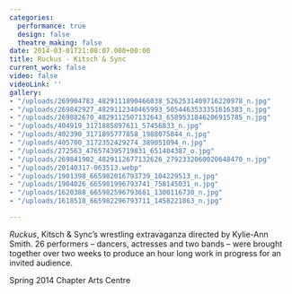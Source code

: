 ```yaml
---
categories:
  performance: true
  design: false
  theatre_making: false
date: 2014-03-01T21:08:07.000+00:00
title: Ruckus - Kitsch & Sync
current_work: false
video: false
videoLink: ''
gallery:
- "/uploads/269904783_4829111890466038_5262531409716220978_n.jpg"
- "/uploads/269842927_4829112340465993_5054463533351616383_n.jpg"
- "/uploads/269882670_4829112507132643_6589531846206915785_n.jpg"
- "/uploads/404919_3171885897611_57456833_n.jpg"
- "/uploads/402390_3171895777858_1988075844_n.jpg"
- "/uploads/405700_3172352429274_389051094_n.jpg"
- "/uploads/272563_476574395719831_651404387_o.jpg"
- "/uploads/269841902_4829112677132626_2792332060020648470_n.jpg"
- "/uploads/20140317-063513.webp"
- "/uploads/1901398_665982016793739_104229513_n.jpg"
- "/uploads/1904026_665981996793741_758145031_n.jpg"
- "/uploads/1620388_665982596793681_1300116730_n.jpg"
- "/uploads/1618518_665982296793711_1458221863_n.jpg"

---
```

_Ruckus_, Kitsch & Sync’s wrestling extravaganza directed by Kylie-Ann Smith. 26 performers – dancers, actresses and two bands – were brought together over two weeks to produce an hour long work in progress for an invited audience.

Spring 2014 Chapter Arts Centre